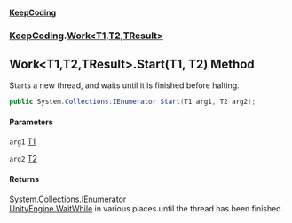 #### [KeepCoding](index.md 'index')
### [KeepCoding](KeepCoding.md 'KeepCoding').[Work&lt;T1,T2,TResult&gt;](Work_T1_T2_TResult_.md 'KeepCoding.Work&lt;T1,T2,TResult&gt;')
## Work&lt;T1,T2,TResult&gt;.Start(T1, T2) Method
Starts a new thread, and waits until it is finished before halting.  
```csharp
public System.Collections.IEnumerator Start(T1 arg1, T2 arg2);
```
#### Parameters
<a name='KeepCoding_Work_T1_T2_TResult__Start(T1_T2)_arg1'></a>
`arg1` [T1](Work_T1_T2_TResult_.md#KeepCoding_Work_T1_T2_TResult__T1 'KeepCoding.Work&lt;T1,T2,TResult&gt;.T1')  
  
<a name='KeepCoding_Work_T1_T2_TResult__Start(T1_T2)_arg2'></a>
`arg2` [T2](Work_T1_T2_TResult_.md#KeepCoding_Work_T1_T2_TResult__T2 'KeepCoding.Work&lt;T1,T2,TResult&gt;.T2')  
  
#### Returns
[System.Collections.IEnumerator](https://docs.microsoft.com/en-us/dotnet/api/System.Collections.IEnumerator 'System.Collections.IEnumerator')  
[UnityEngine.WaitWhile](https://docs.microsoft.com/en-us/dotnet/api/UnityEngine.WaitWhile 'UnityEngine.WaitWhile') in various places until the thread has been finished.
